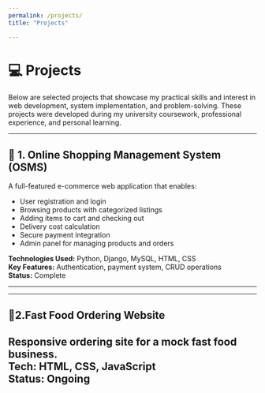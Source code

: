 ```yaml
---
permalink: /projects/
title: "Projects"

---
```


# 💻 Projects

Below are selected projects that showcase my practical skills and interest in web development, system implementation, and problem-solving. These projects were developed during my university coursework, professional experience, and personal learning.

---

## 🛒 **1. Online Shopping Management System (OSMS)**

A full-featured e-commerce web application that enables:
- User registration and login
- Browsing products with categorized listings
- Adding items to cart and checking out
- Delivery cost calculation
- Secure payment integration
- Admin panel for managing products and orders

**Technologies Used:** Python, Django, MySQL, HTML, CSS  
**Key Features:** Authentication, payment system, CRUD operations  
**Status:** Complete  

---
---
## 🛒**2.Fast Food Ordering Website** 
Responsive ordering site for a mock fast food business.  
**Tech:** HTML, CSS, JavaScript  
**Status:** Ongoing
---

